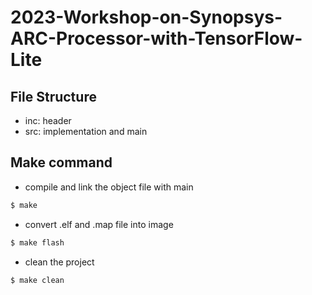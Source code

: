 # 2023-Workshop-on-Synopsys-ARC-Processor-with-TensorFlow-Lite

## File Structure

*   inc: header
*   src: implementation and main

## Make command
*   compile and link the object file with main
```bash
$ make
```
*   convert .elf and .map file into image
```bash
$ make flash
```
*   clean the project
```bash
$ make clean
```
